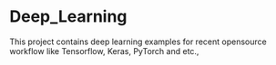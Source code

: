 # Deep_Learning
This project contains deep learning examples for recent opensource workflow like Tensorflow, Keras, PyTorch and etc.,
